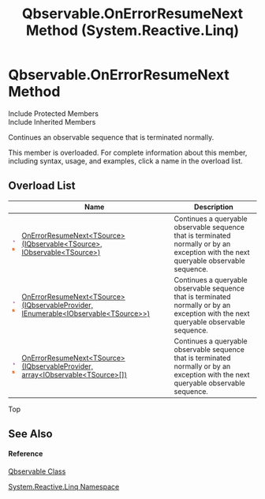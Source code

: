 ﻿---
title: Qbservable.OnErrorResumeNext Method  (System.Reactive.Linq)
TOCTitle: OnErrorResumeNext Method
ms:assetid: Overload:System.Reactive.Linq.Qbservable.OnErrorResumeNext
ms:mtpsurl: https://msdn.microsoft.com/en-us/library/system.reactive.linq.qbservable.onerrorresumenext(v=VS.103)
ms:contentKeyID: 36068754
ms.date: 06/28/2011
mtps_version: v=VS.103
f1_keywords:
- System.Reactive.Linq.Qbservable.OnErrorResumeNext
- System.Reactive.Linq.Qbservable.OnErrorResumeNext``1
dev_langs:
- CSharp
- JScript
- VB
- FSharp
---

# Qbservable.OnErrorResumeNext Method

Include Protected Members  
Include Inherited Members  

Continues an observable sequence that is terminated normally.

This member is overloaded. For complete information about this member, including syntax, usage, and examples, click a name in the overload list.

## Overload List

<table>
<thead>
<tr class="header">
<th> </th>
<th>Name</th>
<th>Description</th>
</tr>
</thead>
<tbody>
<tr class="odd">
<td><img src="images\Hh303103.pubmethod(en-us,VS.103).gif" title="Public method" alt="Public method" /><img src="images\Hh244319.static(en-us,VS.103).gif" title="Static member" alt="Static member" /></td>
<td><a href="https://msdn.microsoft.com/en-us/library/m:system.reactive.linq.qbservable.onerrorresumenext%60%601(system.reactive.linq.iqbservable%7b%60%600%7d%2csystem.iobservable%7b%60%600%7d)(v=VS.103)">OnErrorResumeNext&lt;TSource&gt;(IQbservable&lt;TSource&gt;, IObservable&lt;TSource&gt;)</a></td>
<td>Continues a queryable observable sequence that is terminated normally or by an exception with the next queryable observable sequence.</td>
</tr>
<tr class="even">
<td><img src="images\Hh303103.pubmethod(en-us,VS.103).gif" title="Public method" alt="Public method" /><img src="images\Hh244319.static(en-us,VS.103).gif" title="Static member" alt="Static member" /></td>
<td><a href="https://msdn.microsoft.com/en-us/library/m:system.reactive.linq.qbservable.onerrorresumenext%60%601(system.reactive.linq.iqbservableprovider%2csystem.collections.generic.ienumerable%7bsystem.iobservable%7b%60%600%7d%7d)(v=VS.103)">OnErrorResumeNext&lt;TSource&gt;(IQbservableProvider, IEnumerable&lt;IObservable&lt;TSource&gt;&gt;)</a></td>
<td>Continues a queryable observable sequence that is terminated normally or by an exception with the next queryable observable sequence.</td>
</tr>
<tr class="odd">
<td><img src="images\Hh303103.pubmethod(en-us,VS.103).gif" title="Public method" alt="Public method" /><img src="images\Hh244319.static(en-us,VS.103).gif" title="Static member" alt="Static member" /></td>
<td><a href="https://msdn.microsoft.com/en-us/library/m:system.reactive.linq.qbservable.onerrorresumenext%60%601(system.reactive.linq.iqbservableprovider%2csystem.iobservable%7b%60%600%7d%5b%5d)(v=VS.103)">OnErrorResumeNext&lt;TSource&gt;(IQbservableProvider, array&lt;IObservable&lt;TSource&gt;[])</a></td>
<td>Continues a queryable observable sequence that is terminated normally or by an exception with the next queryable observable sequence.</td>
</tr>
</tbody>
</table>

Top

## See Also

#### Reference

[Qbservable Class](hh211693\(v=vs.103\).md)

[System.Reactive.Linq Namespace](hh211929\(v=vs.103\).md)

